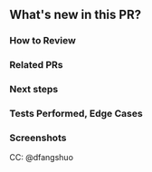 [//]: # "These comments meant for your reference, they are invisible and don't need to be deleted"

## What's new in this PR?

[//]: # '#####################################'
[//]: # '####### YOUR ANSWER BELOW ###########'
[//]: # '############## END ##################'

### How to Review

[//]: # 'The order in which to review files and 
what to expect when testing locally'
[//]: # '#####################################'
[//]: # '####### YOUR ANSWER BELOW ###########'
[//]: # '############## END ##################'

### Related PRs

[//]: # "Optional - related PRs you're waiting on
/ PRs that will conflict, etc"
[//]: # '#####################################'
[//]: # '####### YOUR ANSWER BELOW ###########'
[//]: # '############## END ##################'

### Next steps

[//]: # "What doesn't work yet, what's NOT in this 
PR/has to be done "
[//]: # '#####################################'
[//]: # '####### YOUR ANSWER BELOW ###########'
[//]: # '############## END ##################'

### Tests Performed, Edge Cases

[//]: # '#####################################'
[//]: # '####### YOUR ANSWER BELOW ###########'
[//]: # '############## END ##################'

### Screenshots

[//]: # '#####################################'
[//]: # '#### YOUR SCREENSHOTS BELOW ########'
[//]: # '############## END ##################'

CC: @dfangshuo
